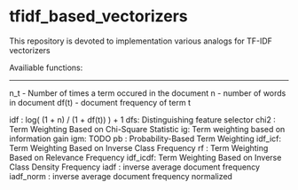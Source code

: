 # tfidf_based_vectorizers
This repository is devoted to implementation various analogs for TF-IDF vectorizers

Availiable functions:

---------------------

n_t - Number of times a term occured in the document
n - number of words in document
df(t) - document frequency of term t

idf : log( (1 + n) / (1 + df(t)) ) + 1
dfs: Distinguishing feature selector
chi2 : Term Weighting Based on Chi-Square Statistic
ig: Term weighting based on information gain
igm: TODO
pb : Probability-Based Term Weighting
idf_icf: Term Weighting Based on Inverse Class Frequency
rf : Term Weighting Based on Relevance Frequency
idf_icdf: Term Weighting Based on Inverse Class Density Frequency
iadf : inverse average document frequency
iadf_norm : inverse average document frequency normalized